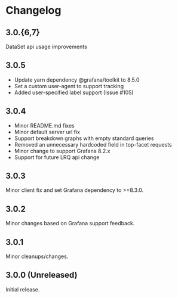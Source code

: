 # Changelog

## 3.0.{6,7}

DataSet api usage improvements

## 3.0.5

- Update yarn dependency @grafana/toolkit to 8.5.0
- Set a custom user-agent to support tracking
- Added user-specified label support (Issue #105)

## 3.0.4

- Minor README.md fixes
- Minor default server url fix
- Support breakdown graphs with empty standard queries
- Removed an unnecessary hardcoded field in top-facet requests
- Minor change to support Grafana 8.2.x
- Support for future LRQ api change

## 3.0.3

Minor client fix and set Grafana dependency to &gt;=8.3.0.

## 3.0.2

Minor changes based on Grafana support feedback.

## 3.0.1

Minor cleanups/changes.

## 3.0.0 (Unreleased)

Initial release.
